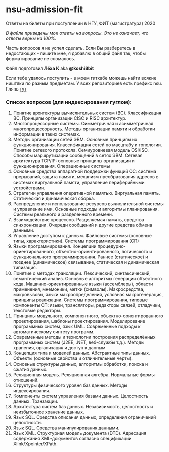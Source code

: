 # nsu-admission-fit
Ответы на билеты при поступлении в НГУ, ФИТ (магистратура) 2020

*В файле приведены мои ответы на вопросы. Это не означает, что ответы верны на 100%.*

Часть вопросов я не успел сделать. Если Вы разберетесь в недостающих - пишите мне, я добавлю в общий файл так, чтобы форматирование не сломалось.

Файл подготовил **Лёха К** aka **@koshi8bit**

Если тебе удалось поступить - в моем гитхабе можешь найти всякие ништяки по разным предметам.
У всех репозиториев есть префикс nsu. Глянь [тут](https://github.com/koshi8bit?tab=repositories&q=nsu&type=&language=&sort=)

### Список вопросов (для индексирования гуглом):
1. Понятие архитектуры вычислительных систем (ВС). Классификация ВС. Принципы организации CISC и RISC архитектур.
2. Многопроцессорные системы. Симметричная и асимметричная многопроцессорность. Методы организации памяти и обработки информации в таких системах.
3. Методы организации сетей ЭВМ. Основные принципы их функционирования. Классификация сетей по масштабу и топологии. Понятие сетевого протокола. Семиуровневая модель OSI/ISO. Способы маршрутизации сообщений в сетях ЭВМ. Сетевая архитектура TCP/IP: основные принципы организации и функционирования.
Операционные системы
4. Основные средства аппаратной поддержки функций ОС: система прерываний, защита памяти, механизм преобразования адресов в системах виртуальной памяти, управление периферийными устройствами.
5. Стратегии управления оперативной памятью. Виртуальная память. Статическая и динамическая сборка.
6. Распределение и использование ресурсов вычислительной системы и управление ими. Основные подходы и алгоритмы планирования. Системы реального и разделенного времени.
7. Взаимодействие процессов. Разделяемая память, средства синхронизации. Очереди сообщений и другие средства обмена данными.
8. Управление доступом к данным. Файловые системы (основные типы, характеристики).
Системы программирования (СП)
9. Языки программирования. Концепции процедурно-ориентированного, объектно-ориентированного, логического и функционального программирования. Раннее (статическое) и позднее (динамическое) связывание, статическая и динамическая типизация.
10. Понятие о методах трансляции. Лексический, синтаксический, семантический анализ. Основные алгоритмы генерации объектного кода. Машинно-ориентированные языки (ассемблеры), области применения, мнемоники, метки (символы). Макросредства, макровызовы, языки макроопределений, условная макрогенерация, принципы реализации. Системы программирования, типовые компоненты СП: языки, трансляторы, редакторы связей, отладчики, текстовые редакторы.
11. Принципы модульного, компонентного, объектно-ориентированного проектирования, шаблоны проектирования. Моделирование программных систем, язык UML. Современные подходы к автоматическому синтезу программ.
12. Современные методы и технологии построения распределённых программных систем (J2EE, .NET, веб-службы т.д.).
Методы хранения, организация и доступ к данным
13. Концепция типа и моделей данных. Абстрактные типы данных. Объекты (основные свойства и отличительные черты).
14. Основные структуры данных, алгоритмы обработки, поиска и сжатия данных.
15. Реляционная модель. Реляционная алгебра. Нормальные формы отношений.
16. Структуры физического уровня баз данных. Методы индексирования.
17. Компоненты систем управления базами данных. Целостность данных. Транзакции.
18. Архитектура систем баз данных. Независимость, целостность и неизбыточное хранение данных.
19. Язык SQL. Средства описания данных, определения ограничений целостности.
20. Язык SQL. Средства манипулирования данными.
21. Язык XML. Структурная модель документа (DTD). Адресация содержания XML-документов согласно спецификации Xlink/Xpointer/XPath.
